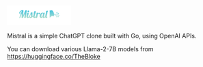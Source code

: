 <img src="static/logo.png" alt="logo" width="150px"/>

Mistral is a simple ChatGPT clone built with Go, using OpenAI APIs.

You can download various Llama-2-7B models from https://huggingface.co/TheBloke
